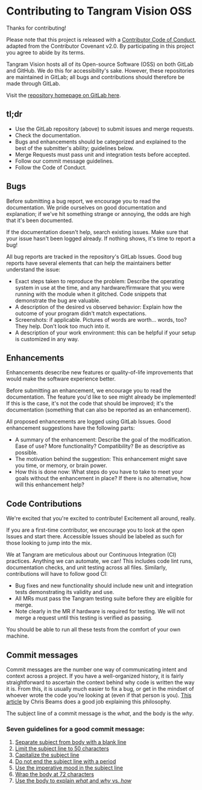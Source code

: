 # Contributing to Tangram Vision OSS

Thanks for contributing!

Please note that this project is released with a [Contributor Code of Conduct](CODE_OF_CONDUCT.md), adapted from the Contributor Covenant v2.0. By participating in this project you agree to abide by its terms.

Tangram Vision hosts all of its Open-source Software (OSS) on both GitLab and GitHub. We do this for accessibility's sake. However, these repositories are maintained in GitLab; all bugs and contributions should therefore be made through GitLab.

Visit the [repository homepage on GitLab here](https://gitlab.com/tangram-vision-oss/realsense-rust).

## tl;dr

- Use the GitLab repository (above) to submit issues and merge requests.
- Check the documentation.
- Bugs and enhancements should be categorized and explained to the best of the submitter's ability; guidelines below.
- Merge Requests must pass unit and integration tests before accepted.
- Follow our commit message guidelines.
- Follow the Code of Conduct.

## Bugs

Before submitting a bug report, we encourage you to read the documentation. We pride ourselves on good documentation and explanation; if we've hit something strange or annoying, the odds are high that it's been documented.

If the documentation doesn't help, search existing issues. Make sure that your issue hasn't been logged already. If nothing shows, it's time to report a bug!

All bug reports are tracked in the repository's GitLab Issues. Good bug reports have several elements that can help the maintainers better understand the issue:

- Exact steps taken to reproduce the problem: Describe the operating system in use at the time, and any hardware/firmware that you were running with the module when it glitched. Code snippets that demonstrate the bug are valuable.
- A description of the desired vs observed behavior: Explain how the outcome of your program didn't match expectations.
- Screenshots: if applicable. Pictures of words are worth... words, too? They help. Don't look too much into it.
- A description of your work environment: this can be helpful if your setup is customized in any way.

## Enhancements

Enhancements desecribe new features or quality-of-life improvements that would make the software experience better.

Before submitting an enhancement, we encourage you to read the documentation. The feature you'd like to see might already be implemented! If this is the case, it's not the code that should be improved; it's the documentation (something that can also be reported as an enhancement).

All proposed enhancements are logged using GitLab Issues. Good enhancement suggestions have the following parts:

- A summary of the enhancement: Describe the goal of the modification. Ease of use? More functionality? Compatibility? Be as descriptive as possible.
- The motivation behind the suggestion: This enhancement might save you time, or memory, or brain power.
- How this is done now: What steps do you have to take to meet your goals without the enhancement in place? If there is no alternative, how will this enhancement help?

## Code Contributions

We're excited that you're excited to contribute! Excitement all around, really.

If you are a first-time contributor, we encourage you to look at the open Issues and start there. Accessible Issues should be labeled as such for those looking to jump into the mix.

We at Tangram are meticulous about our Continuous Integration (CI) practices. Anything we can automate, we can! This includes code lint runs, documentation checks, and unit testing across all files. Similarly, contributions will have to follow good CI:

- Bug fixes and new functionality should include new unit and integration tests demonstrating its validity and use.
- All MRs must pass the Tangram testing suite before they are eligible for merge.
- Note clearly in the MR if hardware is required for testing. We will not merge a request until this testing is verified as passing.

You should be able to run all these tests from the comfort of your own machine.

## Commit messages

Commit messages are the number one way of communicating intent and context across a project. If you have a well-organized history, it is fairly straightforward to ascertain the context behind why code is written the way it is. From this, it is usually much easier to fix a bug, or get in the mindset of whoever wrote the code you're looking at (even if that person is you). [This article](https://chris.beams.io/posts/git-commit/) by Chris Beams does a good job explaining this philosophy.

The subject line of a commit message is the *what*, and the body is the *why*.

### Seven guidelines for a good commit message:

1. [Separate subject from body with a blank line](https://chris.beams.io/posts/git-commit/#separate)
2. [Limit the subject line to 50 characters](https://chris.beams.io/posts/git-commit/#limit-50)
3. [Capitalize the subject line](https://chris.beams.io/posts/git-commit/#capitalize)
4. [Do not end the subject line with a period](https://chris.beams.io/posts/git-commit/#end)
5. [Use the imperative mood in the subject line](https://chris.beams.io/posts/git-commit/#imperative)
6. [Wrap the body at 72 characters](https://chris.beams.io/posts/git-commit/#wrap-72)
7. [Use the body to explain *what* and *why* vs. *how*](https://chris.beams.io/posts/git-commit/#why-not-how)

